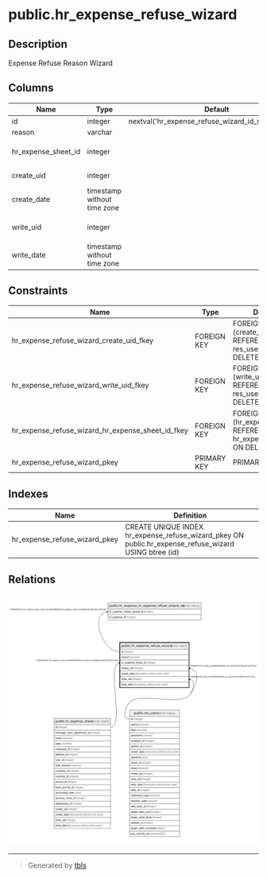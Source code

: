 # public.hr_expense_refuse_wizard

## Description

Expense Refuse Reason Wizard

## Columns

| Name | Type | Default | Nullable | Children | Parents | Comment |
| ---- | ---- | ------- | -------- | -------- | ------- | ------- |
| id | integer | nextval('hr_expense_refuse_wizard_id_seq'::regclass) | false | [public.hr_expense_hr_expense_refuse_wizard_rel](public.hr_expense_hr_expense_refuse_wizard_rel.md) |  |  |
| reason | varchar |  | false |  |  | Reason |
| hr_expense_sheet_id | integer |  | true |  | [public.hr_expense_sheet](public.hr_expense_sheet.md) | Hr Expense Sheet |
| create_uid | integer |  | true |  | [public.res_users](public.res_users.md) | Created by |
| create_date | timestamp without time zone |  | true |  |  | Created on |
| write_uid | integer |  | true |  | [public.res_users](public.res_users.md) | Last Updated by |
| write_date | timestamp without time zone |  | true |  |  | Last Updated on |

## Constraints

| Name | Type | Definition |
| ---- | ---- | ---------- |
| hr_expense_refuse_wizard_create_uid_fkey | FOREIGN KEY | FOREIGN KEY (create_uid) REFERENCES res_users(id) ON DELETE SET NULL |
| hr_expense_refuse_wizard_write_uid_fkey | FOREIGN KEY | FOREIGN KEY (write_uid) REFERENCES res_users(id) ON DELETE SET NULL |
| hr_expense_refuse_wizard_hr_expense_sheet_id_fkey | FOREIGN KEY | FOREIGN KEY (hr_expense_sheet_id) REFERENCES hr_expense_sheet(id) ON DELETE SET NULL |
| hr_expense_refuse_wizard_pkey | PRIMARY KEY | PRIMARY KEY (id) |

## Indexes

| Name | Definition |
| ---- | ---------- |
| hr_expense_refuse_wizard_pkey | CREATE UNIQUE INDEX hr_expense_refuse_wizard_pkey ON public.hr_expense_refuse_wizard USING btree (id) |

## Relations

![er](public.hr_expense_refuse_wizard.svg)

---

> Generated by [tbls](https://github.com/k1LoW/tbls)
